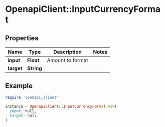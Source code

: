 # OpenapiClient::InputCurrencyFormat

## Properties

| Name | Type | Description | Notes |
| ---- | ---- | ----------- | ----- |
| **input** | **Float** | Amount to format |  |
| **target** | **String** |  |  |

## Example

```ruby
require 'openapi_client'

instance = OpenapiClient::InputCurrencyFormat.new(
  input: null,
  target: null
)
```


